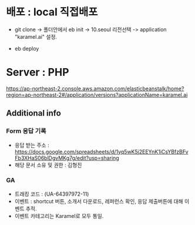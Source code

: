 # 배포 : local 직접배포

- git clone -> 폴더안에서 eb init -> 10.seoul 리전선택 -> application "karamel.ai" 설정.

- eb deploy

# Server : PHP

https://ap-northeast-2.console.aws.amazon.com/elasticbeanstalk/home?region=ap-northeast-2#/application/versions?applicationName=karamel.ai



## Additional info

### Form 응답 기록
- 응답 받는 주소 : https://docs.google.com/spreadsheets/d/1yq5wK5j2EEYnK1iCsYBfzBFvFb3XHaS06blDgvMKg7g/edit?usp=sharing
- 해당 문서 소유 및 권한 : 김형진

### GA 
- 트래킹 코드 : (UA-64397972-11)
- 이벤트 : shortcut 버튼, 소개서 다운로드, 레퍼런스 확인, 응답 제출버튼에 대해 이벤트 추적.
- 이벤트 카테고리는 Karamel로 모두 통일.

